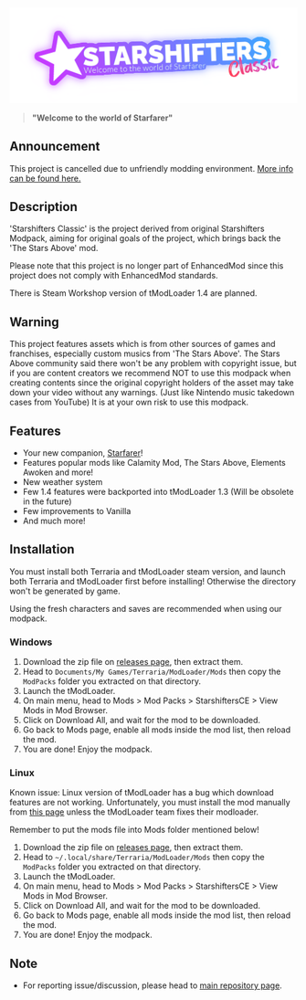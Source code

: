 ![Starshifters CE Logo](https://raw.githubusercontent.com/MysticMoonlight/StarshiftersClassic/main/artworks/Starshifters%20Classic%20Logo%20(No%20BG).png)
> **"Welcome to the world of Starfarer"**

## Announcement
This project is cancelled due to unfriendly modding environment. [More info can be found here.](https://twitter.com/Mysty_Moonlight/status/1501707652002639872)

## Description
'Starshifters Classic' is the project derived from original Starshifters Modpack, aiming for original goals of the project, which brings back the 'The Stars Above' mod.

Please note that this project is no longer part of EnhancedMod since this project does not comply with EnhancedMod standards.

There is Steam Workshop version of tModLoader 1.4 are planned.

## Warning
This project features assets which is from other sources of games and franchises, especially custom musics from 'The Stars Above'. The Stars Above community said there won't be any problem with copyright issue, but if you are content creators we recommend NOT to use this modpack when creating contents since the original copyright holders of the asset may take down your video without any warnings. (Just like Nintendo music takedown cases from YouTube) It is at your own risk to use this modpack.

## Features
- Your new companion, [Starfarer](https://forums.terraria.org/index.php?threads/the-stars-above-conquer-the-worlds-evils-starfarers-at-your-side-v1-0-released.105442/)!
- Features popular mods like Calamity Mod, The Stars Above, Elements Awoken and more!
- New weather system
- Few 1.4 features were backported into tModLoader 1.3 (Will be obsolete in the future)
- Few improvements to Vanilla
- And much more!

## Installation
You must install both Terraria and tModLoader steam version, and launch both Terraria and tModLoader first before installing! Otherwise the directory won't be generated by game.

Using the fresh characters and saves are recommended when using our modpack.

### Windows
1. Download the zip file on [releases page](https://github.com/MysticMoonlight/Starshifters/releases), then extract them.
2. Head to `Documents/My Games/Terraria/ModLoader/Mods` then copy the `ModPacks` folder you extracted on that directory.
3. Launch the tModLoader.
4. On main menu, head to Mods > Mod Packs > StarshiftersCE > View Mods in Mod Browser.
5. Click on Download All, and wait for the mod to be downloaded.
6. Go back to Mods page, enable all mods inside the mod list, then reload the mod.
7. You are done! Enjoy the modpack.

### Linux
Known issue: Linux version of tModLoader has a bug which download features are not working. Unfortunately, you must install the mod manually from [this page](https://mirror.sgkoi.dev/) unless the tModLoader team fixes their modloader.

Remember to put the mods file into Mods folder mentioned below!

1. Download the zip file on [releases page](https://github.com/MysticMoonlight/Starshifters/releases), then extract them.
2. Head to `~/.local/share/Terraria/ModLoader/Mods` then copy the `ModPacks` folder you extracted on that directory.
3. Launch the tModLoader.
4. On main menu, head to Mods > Mod Packs > StarshiftersCE > View Mods in Mod Browser.
5. Click on Download All, and wait for the mod to be downloaded.
6. Go back to Mods page, enable all mods inside the mod list, then reload the mod.
7. You are done! Enjoy the modpack.

## Note
* For reporting issue/discussion, please head to [main repository page](https://github.com/MysticMoonlight/EnhancedMod).
